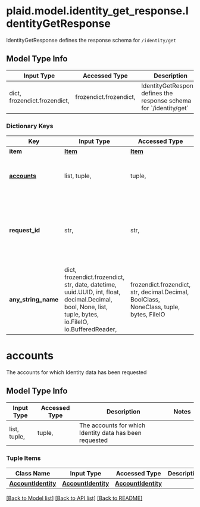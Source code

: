 # plaid.model.identity_get_response.IdentityGetResponse

IdentityGetResponse defines the response schema for `/identity/get`

## Model Type Info
Input Type | Accessed Type | Description | Notes
------------ | ------------- | ------------- | -------------
dict, frozendict.frozendict,  | frozendict.frozendict,  | IdentityGetResponse defines the response schema for &#x60;/identity/get&#x60; | 

### Dictionary Keys
Key | Input Type | Accessed Type | Description | Notes
------------ | ------------- | ------------- | ------------- | -------------
**item** | [**Item**](Item.md) | [**Item**](Item.md) |  | 
**[accounts](#accounts)** | list, tuple,  | tuple,  | The accounts for which Identity data has been requested | 
**request_id** | str,  | str,  | A unique identifier for the request, which can be used for troubleshooting. This identifier, like all Plaid identifiers, is case sensitive. | 
**any_string_name** | dict, frozendict.frozendict, str, date, datetime, uuid.UUID, int, float, decimal.Decimal, bool, None, list, tuple, bytes, io.FileIO, io.BufferedReader,  | frozendict.frozendict, str, decimal.Decimal, BoolClass, NoneClass, tuple, bytes, FileIO | any string name can be used but the value must be the correct type | [optional]

# accounts

The accounts for which Identity data has been requested

## Model Type Info
Input Type | Accessed Type | Description | Notes
------------ | ------------- | ------------- | -------------
list, tuple,  | tuple,  | The accounts for which Identity data has been requested | 

### Tuple Items
Class Name | Input Type | Accessed Type | Description | Notes
------------- | ------------- | ------------- | ------------- | -------------
[**AccountIdentity**](AccountIdentity.md) | [**AccountIdentity**](AccountIdentity.md) | [**AccountIdentity**](AccountIdentity.md) |  | 

[[Back to Model list]](../../README.md#documentation-for-models) [[Back to API list]](../../README.md#documentation-for-api-endpoints) [[Back to README]](../../README.md)

